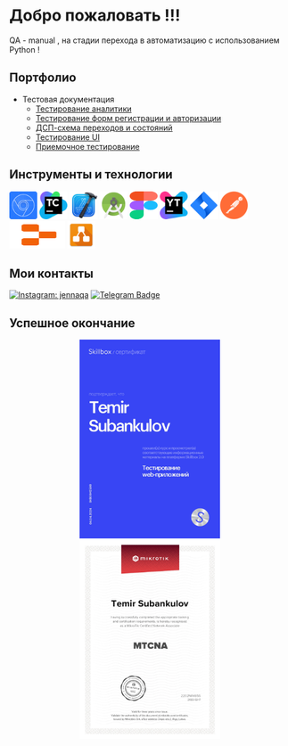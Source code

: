 
# Добро пожаловать !!! 

<div align="center">

  
</div>

QA - manual , на стадии перехода в автоматизацию с использованием Python !


## Портфолио 
- Тестовая документация
  -  [Тестирование аналитики](https://trublweed.youtrack.cloud/issue/WP-1/Testirovanie-analitiki) 
  -  [Тестирование форм регистрации и авторизации](https://trublweed.youtrack.cloud/issue/WP-18/Testirovanie-formy-registracii-i-avtorizacii)
  -  [ДСП-схема переходов и состояний](https://trublweed.youtrack.cloud/issue/WP-31/DSP-shema-sostoyanij-i-perehodov)
  -  [Тестирование UI](https://trublweed.youtrack.cloud/issue/WP-53/Testirovanie-UI)
  -  [Приемочное тестирование](https://trublweed.youtrack.cloud/issue/WP-124/Priemochnoe-testirovanie)
  

## Инструменты и технологии


<p align="left">

<img src="https://github.com/trentislop/trentislop/blob/main/file/icons/2.png" alt="Firebase" width="50" height="50" /> 

<img src="https://github.com/qajenna/qajenna/blob/main/icons/TeamCity.png" alt="Teamcity" width="50" height="50" />

<img src="https://github.com/qajenna/qajenna/blob/main/icons/Xcode.png" alt="Xcode" width="50" height="50" />
</a> 

<img src="https://github.com/qajenna/qajenna/blob/main/icons/Android%20Studio.png" alt="Android Studio" width="50" height="50" />
</a>

<img src="https://github.com/qajenna/qajenna/blob/main/icons/Figma.svg" alt="Figma" width="50" height="50" /> 
</a>
<img src="https://github.com/trentislop/trentislop/blob/main/file/icons/4.png" alt="Zeplin" width="50" height="50" /> 
</a>

<img src="https://github.com/qajenna/qajenna/blob/main/icons/Jira.png" alt="Jira" width="50" height="50" />
</a>

<img src="https://github.com/qajenna/qajenna/blob/main/icons/Postman.png" alt="Postman" width="50" height="50" />
</a>
</a>

<img src="https://github.com/trentislop/trentislop/blob/main/file/icons/5.png" alt="Localizely" width="100" height="50" />
</a>

<img src="https://github.com/trentislop/trentislop/blob/main/file/icons/6.png" alt="DBeaver" width="50" height="50" />
</a>
</p>

## Мои контакты

[![Instagram: jennaqa](https://img.shields.io/badge/-Instagram-e4405f?style=flat-square&logo=Instagram&logoColor=white)](https://instagram.com/mnbvcxz_0717/)
[![Telegram Badge](https://img.shields.io/badge/-Telegram-0088cc?style=flat-square&logo=Telegram&logoColor=white)](https://t.me/trentislop)

## Успешное окончание 
<p align="center">
  <img src="https://github.com/trentislop/trentislop/blob/main/file/img/Sert_SkillBox.png"  width="50%" />
<img src="https://github.com/trentislop/trentislop/blob/main/file/img/sert_3.jpg"  width="50%" />
</p> 
